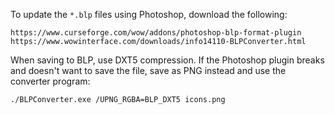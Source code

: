 To update the `*.blp` files using Photoshop, download the following:

    https://www.curseforge.com/wow/addons/photoshop-blp-format-plugin
    https://www.wowinterface.com/downloads/info14110-BLPConverter.html

When saving to BLP, use DXT5 compression. If the Photoshop plugin breaks and doesn't want to save the file, save as PNG instead and use the converter program:

    ./BLPConverter.exe /UPNG_RGBA=BLP_DXT5 icons.png
